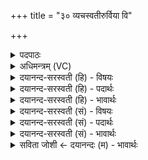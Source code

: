 +++
title = "३० व्यचस्वतीरुर्विया वि"

+++
<details><summary>पदपाठः</summary>

व्यच॑स्वतीः। उ॒र्वि॒या। वि। श्र॒य॒न्ता॒म्। पति॑भ्य॒ इति॒ पति॑ऽभ्यः। न। जन॑यः। शुम्भ॑मानाः। देवीः॑। द्वारः॒। बृ॒ह॒तीः॒। वि॒श्व॒मि॒न्वा॒ इति॑ विश्वम्ऽइन्वाः। दे॒वेभ्यः॑। भ॒व॒त॒। सु॒प्रा॒य॒णाः। सु॒प्रा॒य॒ना इति॑ सुऽप्राय॒नाः। ३०।
</details>

<details><summary>अधिमन्त्रम् (VC)</summary>

- स्त्रियो देवताः
- भार्गवो जमदग्निर्ऋषिः
- निचृत्त्रिष्टुप्
- धैवतः
</details>

<details><summary>दयानन्द-सरस्वती (हि) - विषयः</summary>

फिर स्त्री-पुरुष क्या करें, इस विषय को अगले मन्त्र में कहा है ॥
</details>

<details><summary>दयानन्द-सरस्वती (हि) - पदार्थः</summary>

पदार्थान्वयभाषाः -  हे मनुष्यो ! जैसे (उर्विया) अधिकता से शुभ गुणों में (व्यचस्वतीः) व्याप्तिवाली (बृहतीः) महती (विश्वमिन्वाः) सब व्यवहारों में व्याप्त (सुप्रायणाः) जिनके होने में उत्तम घर हों (देवीः) आभूषणादि से प्रकाशमान (द्वारः) दरवाजों के (न) समान अवकाशवाली (पतिभ्यः) पाणिग्रहण विवाह करनेवाले (देवेभ्यः) उत्तम गुणयुक्त पतियों के लिए (शुम्भमानाः) उत्तम शोभायमान हुई (जनयः) सब स्त्रियाँ अपने अपने पतियों को (वि, श्रयन्ताम्) विशेष कर सेवन करें, वैसे तुम लोग सब विद्याओं में व्यापक (भवत) होओ ॥३० ॥
</details>

<details><summary>दयानन्द-सरस्वती (हि) - भावार्थः</summary>

भावार्थभाषाः -  इस मन्त्र में उपमा और वाचकलुप्तोपमालङ्कार हैं। जैसे व्यापक हुई दिशा अवकाश देने और सब के व्यवहारों की साधक होने से आनन्द देनेवाली होती है, वैसे ही आपस में प्रसन्न हुए स्त्रीपुरुष उत्तम सुखों को प्राप्त हो के अन्यों के हितकारी होवें ॥३० ॥
</details>

<details><summary>दयानन्द-सरस्वती (सं) - विषयः</summary>

पुनः स्त्रीपुरुषौ किं कुर्यातामित्याह।
</details>

<details><summary>दयानन्द-सरस्वती (सं) - पदार्थः</summary>

पदार्थान्वयभाषाः -  हे मनुष्याः ! यथा उर्विया व्यचस्वतीर्बृहतीर्विश्वमिन्वाः सुप्रायणा देवीर्द्वारो नेव पतिभ्यो देवेभ्यः शुम्भमाना जनयः सर्वान् स्वस्वपतीन् विश्रयन्तां तथा यूयं सर्वविद्यासु व्यापका भवत ॥३० ॥
</details>

<details><summary>दयानन्द-सरस्वती (सं) - भावार्थः</summary>

भावार्थभाषाः -  अत्रोपमावाचकलुप्तोपमालङ्कारः। यथा व्यापिका दिशोऽवकाशप्रदानेन सर्वेषां व्यवहारसाधकत्वेनानन्दप्रदाः सन्ति, तथैव परस्परस्मिन् प्रीताः स्त्रीपुरुषा दिव्यानि सुखानि लब्ध्वाऽन्येषां हितकराः स्युः ॥३० ॥
</details>

<details><summary>सविता जोशी ← दयानन्दः (म) - भावार्थः</summary>

भावार्थभाषाः -  या मंत्रात उपमा व वाचकलुप्तोपमालंकार आहेत. सर्वत्र व्यापक असणारी वेळ व व्यवहार यांची साधक असणारी दिशा ही जशी आनंददायक असते. तसे स्री-पुरुषांनी आपापसात प्रसन्न राहून उत्तम सुख प्राप्त करावे व इतरांचे हित करावे.
</details>